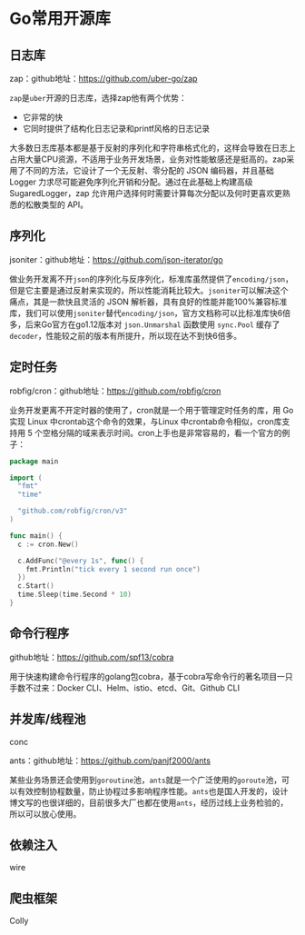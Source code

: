 # Go常用开源库

## 日志库

zap：github地址：https://github.com/uber-go/zap

`zap`是`uber`开源的日志库，选择zap他有两个优势：

* 它非常的快
* 它同时提供了结构化日志记录和printf风格的日志记录

大多数日志库基本都是基于反射的序列化和字符串格式化的，这样会导致在日志上占用大量CPU资源，不适用于业务开发场景，业务对性能敏感还是挺高的。zap采用了不同的方法，它设计了一个无反射、零分配的 JSON 编码器，并且基础 Logger 力求尽可能避免序列化开销和分配。通过在此基础上构建高级 SugaredLogger，zap 允许用户选择何时需要计算每次分配以及何时更喜欢更熟悉的松散类型的 API。

## 序列化

jsoniter：github地址：https://github.com/json-iterator/go

做业务开发离不开`json`的序列化与反序列化，标准库虽然提供了`encoding/json`，但是它主要是通过反射来实现的，所以性能消耗比较大。`jsoniter`可以解决这个痛点，其是一款快且灵活的 JSON 解析器，具有良好的性能并能100%兼容标准库，我们可以使用`jsoniter`替代`encoding/json`，官方文档称可以比标准库快6倍多，后来Go官方在go1.12版本对 `json.Unmarshal` 函数使用 `sync.Pool` 缓存了 `decoder`，性能较之前的版本有所提升，所以现在达不到快6倍多。

## 定时任务 

robfig/cron：github地址：https://github.com/robfig/cron

业务开发更离不开定时器的使用了，cron就是一个用于管理定时任务的库，用 Go 实现 Linux 中crontab这个命令的效果，与Linux 中crontab命令相似，cron库支持用 5 个空格分隔的域来表示时间。cron上手也是非常容易的，看一个官方的例子：

```go
package main

import (
  "fmt"
  "time"

  "github.com/robfig/cron/v3"
)

func main() {
  c := cron.New()

  c.AddFunc("@every 1s", func() {
    fmt.Println("tick every 1 second run once")
  })
  c.Start()
  time.Sleep(time.Second * 10)
}
```


## 命令行程序

github地址：https://github.com/spf13/cobra

用于快速构建命令行程序的golang包cobra，基于cobra写命令行的著名项目一只手数不过来：Docker CLI、Helm、istio、etcd、Git、Github CLI

## 并发库/线程池

conc

ants：github地址：https://github.com/panjf2000/ants

某些业务场景还会使用到`goroutine`池，`ants`就是一个广泛使用的`goroute`池，可以有效控制协程数量，防止协程过多影响程序性能。`ants`也是国人开发的，设计博文写的也很详细的，目前很多大厂也都在使用`ants`，经历过线上业务检验的，所以可以放心使用。

## 依赖注入 

wire

## 爬虫框架

Colly







